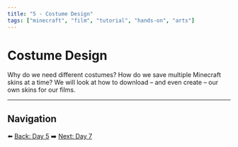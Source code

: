 ```yaml
---
title: "5 - Costume Design"
tags: ["minecraft", "film", "tutorial", "hands-on", "arts"]
---
```

# Costume Design

Why do we need different costumes? How do we save multiple Minecraft skins at a time? We will look at how to download – and even create – our own skins for our films.

---

## Navigation

⬅️ [Back: Day 5](/minecraft_movie_course/Day-5/00_storyboards)
➡️ [Next: Day 7](/minecraft_movie_course/Day-7/00_filming_part1)
